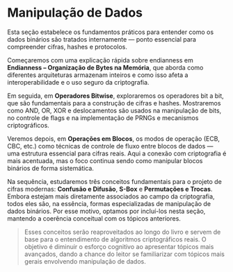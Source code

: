 # Manipulação de Dados

Esta seção estabelece os fundamentos práticos para entender como os dados binários são tratados internamente — ponto essencial para compreender cifras, hashes e protocolos.

Começaremos com uma explicação rápida sobre endianness em **Endianness – Organização de Bytes na Memória**, que aborda como diferentes arquiteturas armazenam inteiros e como isso afeta a interoperabilidade e o uso seguro da criptografia.

Em seguida, em **Operadores Bitwise**, exploraremos os operadores bit a bit, que são fundamentais para a construção de cifras e hashes. Mostraremos como AND, OR, XOR e deslocamentos são usados na manipulação de bits, no controle de flags e na implementação de PRNGs e mecanismos criptográficos.

Veremos depois, em **Operações em Blocos**, os modos de operação (ECB, CBC, etc.) como técnicas de controle de fluxo entre blocos de dados — uma estrutura essencial para cifras reais. Aqui a conexão com criptografia é mais acentuada, mas o foco continua sendo como manipular blocos binários de forma sistemática.

Na sequência, estudaremos três conceitos fundamentais para o projeto de cifras modernas: **Confusão e Difusão**, **S-Box** e **Permutações e Trocas**. Embora estejam mais diretamente associados ao campo da criptografia, todos eles são, na essência, formas especializadas de manipulação de dados binários. Por esse motivo, optamos por incluí-los nesta seção, mantendo a coerência conceitual com os tópicos anteriores.

> Esses conceitos serão reaproveitados ao longo do livro e servem de base para o entendimento de algoritmos criptográficos reais. O objetivo é diminuir o esforço cognitivo ao apresentar tópicos mais avançados, dando a chance do leitor se familiarizar com tópicos mais gerais envolvendo manipulação de dados.
